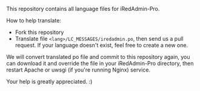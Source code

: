 This repository contains all language files for iRedAdmin-Pro.

How to help translate:

* Fork this repository
* Translate file `<lang>/LC_MESSAGES/iredadmin.po`, then send us a pull request.
  If your language doesn't exist, feel free to create a new one.

We will convert translated po file and commit to this repository again, you
can download it and override the file in your iRedAdmin-Pro directory, then
restart Apache or uwsgi (if you're running Nginx) service.

Your help is greatly appreciated. :)
